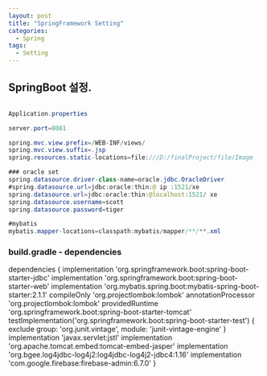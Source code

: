 ```yaml
---
layout: post
title: "SpringFramework Setting"
categories:
  - Spring
tags:
  - Setting
---
```


## SpringBoot 설정.
```Java

Application.properties

server.port=8081

spring.mvc.view.prefix=/WEB-INF/views/
spring.mvc.view.suffix=.jsp
spring.resources.static-locations=file:///D:/finalProject/file/Image

### oracle set
spring.datasource.driver-class-name=oracle.jdbc.OracleDriver
#spring.datasource.url=jdbc:oracle:thin:@ ip :1521/xe
spring.datasource.url=jdbc:oracle:thin:@localhost:1521/	xe
spring.datasource.username=scott
spring.datasource.password=tiger

#mybatis
mybatis.mapper-locations=classpath:mybatis/mapper/**/**.xml

```




### build.gradle - dependencies

dependencies {
	implementation 'org.springframework.boot:spring-boot-starter-jdbc'
	implementation 'org.springframework.boot:spring-boot-starter-web'
	implementation 'org.mybatis.spring.boot:mybatis-spring-boot-starter:2.1.1'
	compileOnly 'org.projectlombok:lombok'
	annotationProcessor 'org.projectlombok:lombok'
	providedRuntime 'org.springframework.boot:spring-boot-starter-tomcat'
	testImplementation('org.springframework.boot:spring-boot-starter-test') {
		exclude group: 'org.junit.vintage', module: 'junit-vintage-engine'
	}
	implementation 'javax.servlet:jstl'
  	implementation 'org.apache.tomcat.embed:tomcat-embed-jasper'
  	implementation 'org.bgee.log4jdbc-log4j2:log4jdbc-log4j2-jdbc4:1.16'
  	implementation 'com.google.firebase:firebase-admin:6.7.0'
}

